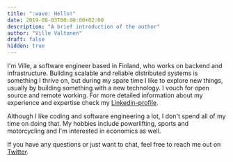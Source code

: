 ```yaml
---
title: ":wave: Hello!"
date: 2019-08-03T00:00:00+02:00
description: "A brief introduction of the author"
author: "Ville Valtonen"
draft: false
hidden: true
---
```


I'm Ville, a software engineer based in Finland, who works on backend and infrastructure. Building scalable and reliable distributed systems is something I thrive on, but during my spare time I like to explore new things, usually by building something with a new technology. I vouch for open source and remote working. For more detailed information about my experience and expertise check my [Linkedin-profile](https://linkedin.com/in/vvaltonen).

Although I like coding and software engineering a lot, I don't spend all of my time on doing that. My hobbies include powerlifting, sports and motorcycling and I'm interested in economics as well.

If you have any questions or just want to chat, feel free to reach me out on [Twitter](https://twitter.com/villevalt).
